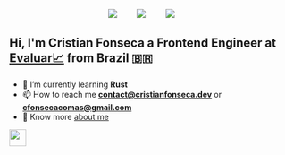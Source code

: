 <p align='center'>
    <a href="https://www.linkedin.com/in/cristian-fonseca-c-04972b224/"><img src="https://img.shields.io/badge/linkedin-%230077B5.svg?&style=for-the-badge&logo=linkedin&logoColor=white" /></a>&nbsp;&nbsp;&nbsp;&nbsp;&nbsp;&nbsp;&nbsp;&nbsp;
    <a href="mailto:contact@cristianfonseca.dev?subject=Hi%20Cristian"><img src="https://img.shields.io/badge/gmail-%23D14836.svg?&style=for-the-badge&logo=gmail&logoColor=white" /></a>&nbsp;&nbsp;&nbsp;&nbsp;&nbsp;&nbsp;&nbsp;&nbsp;
    <a href="https://twitter.com/cristian_devk"><img src="https://img.shields.io/badge/twitter-%231DA1F2.svg?&style=for-the-badge&logo=twitter&logoColor=white" /></a>&nbsp;&nbsp;&nbsp;&nbsp;&nbsp;&nbsp;&nbsp;&nbsp;
</p>

## Hi, I'm Cristian Fonseca a Frontend Engineer at [Evaluar📈](https://www.evaluar.com/) from Brazil 🇧🇷
- 🌱 I’m currently learning **Rust**
- 📫 How to reach me **contact@cristianfonseca.dev** or **cfonsecacomas@gmail.com**
- 📄 Know more [about me](https://www.cristianfonseca.dev/about)
  
[<img src = "https://visits.dashroshan.com/Cdq5ki5Oij5PYNgE?label=Profile+Views&shadow=0&swap=1&labelBGColor=3e3e3e&countBGColor=a8a8a8&labelTextColor=ffffff&countTextColor=000000" height = 30px/>
](https://visits.dashroshan.com/48rSSl3HXdVpPD945ynI?label=Profile%20View&shadow=1&shadowOpacity=30&swap=0&labelBGColor=484848&countBGColor=2574EA&labelTextColor=FFFFFF&countTextColor=FFFFFF)
